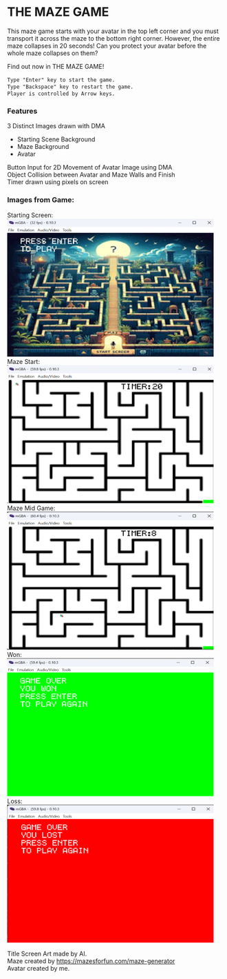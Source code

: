 # THE MAZE GAME

This maze game starts with your avatar in the top left corner and you must transport it across the maze to the bottom right corner. However, the entire maze collapses in 20 seconds! Can you protect your avatar before the whole maze collapses on them? 


Find out now in THE MAZE GAME!
```
Type "Enter" key to start the game.
Type "Backspace" key to restart the game.
Player is controlled by Arrow keys.
```
### Features

3 Distinct Images drawn with DMA 
 - Starting Scene Background
 - Maze Background
 - Avatar

Button Input for 2D Movement of Avatar Image using DMA \
Object Collision between Avatar and Maze Walls and Finish \
Timer drawn using pixels on screen

### Images from Game: 
Starting Screen: \
<img src="images/read_me_images/starting_scene.png" title="Starting Screen" width="480" height="320"> \
Maze Start: \
<img src="images/read_me_images/the_maze_bg.png" title="Starting Screen" width="480" height="320"> \
Maze Mid Game: \
<img src="images/read_me_images/maze_bg_midgame.png" title="Starting Screen" width="480" height="320"> \
Won: \
<img src="images/read_me_images/won.png" title="Starting Screen" width="480" height="320"> \
Loss: \
<img src="images/read_me_images/loss.png" title="Starting Screen" width="480" height="320"> 

Title Screen Art made by AI.  \
Maze created by https://mazesforfun.com/maze-generator \
Avatar created by me. 
